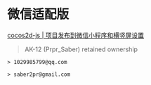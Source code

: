 # 微信适配版   
[cocos2d-js | 项目发布到微信小程序和横竖屏设置](https://blog.csdn.net/u011607490/article/details/81459928)   
   
> AK-12 (Prpr_Saber) retained ownership   

```
> 1029985799@qq.com   

> saber2pr@gmail.com

